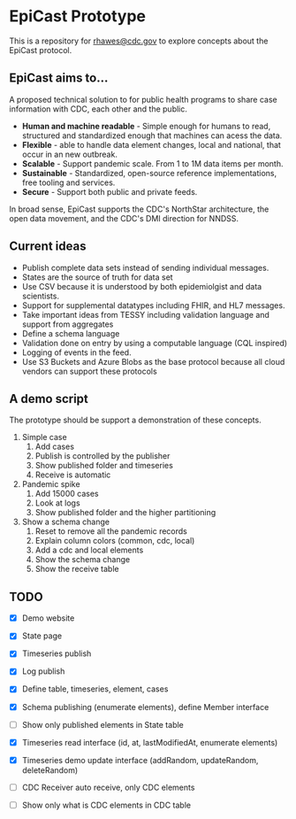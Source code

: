 # EpiCast Prototype

This is a repository for rhawes@cdc.gov to explore concepts about the EpiCast protocol.

## EpiCast aims to...
A proposed technical solution to for public health programs to share case information with CDC, each other and the public.

* **Human and machine readable** - Simple enough for humans to read, structured and standardized enough that machines can acess the data.
* **Flexible** - able to handle data element changes, local and national, that occur in an new outbreak.
* **Scalable** - Support pandemic scale. From 1 to 1M data items per month.
* **Sustainable** - Standardized, open-source reference implementations, free tooling and services.
* **Secure** - Support both public and private feeds.

In broad sense, EpiCast supports the CDC's NorthStar architecture, the open data movement, and the CDC's DMI direction for NNDSS.

## Current ideas

* Publish complete data sets instead of sending individual messages.
* States are the source of truth for data set
* Use CSV because it is understood by both epidemiolgist and data scientists.
* Support for supplemental datatypes including FHIR, and HL7 messages.
* Take important ideas from TESSY including validation language and support from aggregates
* Define a schema language
* Validation done on entry by using a computable language (CQL inspired)
* Logging of events in the feed.
* Use S3 Buckets and Azure Blobs as the base protocol because all cloud vendors can support these protocols

## A demo script
The prototype should be support a demonstration of these concepts.

1. Simple case
    1. Add cases
    2. Publish is controlled by the publisher
    3. Show published folder and timeseries
    4. Receive is automatic
2. Pandemic spike
    1. Add 15000 cases
    2. Look at logs
    6. Show published folder and the higher partitioning
3. Show a schema change
    1. Reset to remove all the pandemic records
    2. Explain column colors (common, cdc, local)
    3. Add a cdc and local elements
    3. Show the schema change
    3. Show the receive table

## TODO
- [x] Demo website
- [x] State page
- [x] Timeseries publish
- [x] Log publish
- [x] Define table, timeseries, element, cases
- [x] Schema publishing (enumerate elements), define Member interface
- [ ] Show only published elements in State table
- [x] Timeseries read interface (id, at, lastModifiedAt, enumerate elements)
- [x] Timeseries demo update interface (addRandom, updateRandom, deleteRandom)
- [ ] CDC Receiver auto receive, only CDC elements
- [ ] Show only what is CDC elements in CDC table



